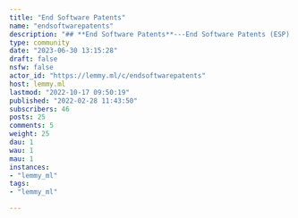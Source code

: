 ```yaml
---
title: "End Software Patents" 
name: "endsoftwarepatents"
description: "## **End Software Patents**---End Software Patents (ESP) is an international campaign of the [Free Software Foundation](https://fsf.org) for a legislative ban on software patents in all jurisdictions. We believe that software patents constitute a [threat](https://endsoftwarepatents.org/2021/08/the-threat-of-software-patents-persists/) to developer freedom. To learn more, check the ESP [FAQ](https://endsoftwarepatents.org/faq/) and [blog](https://endsoftwarepatents.org/blog/).#### Lemmy communityThis community is dedicated to the discussion of software patents. Here you can post anything that is related to software patents. Opposing views are welcome, but only to the extent that they encourage healthy debate. ESP advocates for the total ([not partial](https://wiki.endsoftwarepatents.org/wiki/Duds_and_non-solutions)) elimination of software patents.####  Links* [End Software Patents](https://endsoftwarepatents.org/)* [End Software Patents Wiki](https://wiki.endsoftwarepatents.org/)* [About ESP](https://wiki.endsoftwarepatents.org/wiki/End_Software_Patents)* [About ESP Wiki](https://wiki.endsoftwarepatents.org/wiki/ESP_Wiki:About)* [Discuss ESP Wiki](https://wiki.endsoftwarepatents.org/wiki/ESP_Wiki:Community_portal)#### Get in touch* Send us an email at [campaigns@fsf.org](mailto:campaigns@fsf.org)* Join our IRC channel at [#endsoftwarepatents](irc://irc.libera.chat/endsoftwarepatents) on Libera.Chat#### Email lists* [ESP announcements](https://my.fsf.org/civicrm/mailing/subscribe?reset=1&gid=196)* [ESP internal list](https://lists.endsoftwarepatents.org/mailman/listinfo/esp)* [ESP action alerts](https://lists.endsoftwarepatents.org/mailman/listinfo/esp-action-alert)#### [Donate!](https://my.fsf.org/civicrm/contribute/transact?reset=1&id=17)#### DisclaimerThis community is run and moderated by supporters of the End Software Patents campaign, not the FSF staff itself. Opinions expressed here do not necessarily represent the FSF or the End Software Patents campaign.---Protect developer freedom.Abolish software patents."
type: community
date: "2023-06-30 13:15:28"
draft: false
nsfw: false
actor_id: "https://lemmy.ml/c/endsoftwarepatents"
host: lemmy.ml
lastmod: "2022-10-17 09:50:19"
published: "2022-02-28 11:43:50"
subscribers: 46
posts: 25
comments: 5
weight: 25
dau: 1
wau: 1
mau: 1
instances:
- "lemmy_ml"
tags: 
- "lemmy_ml"

---
```

